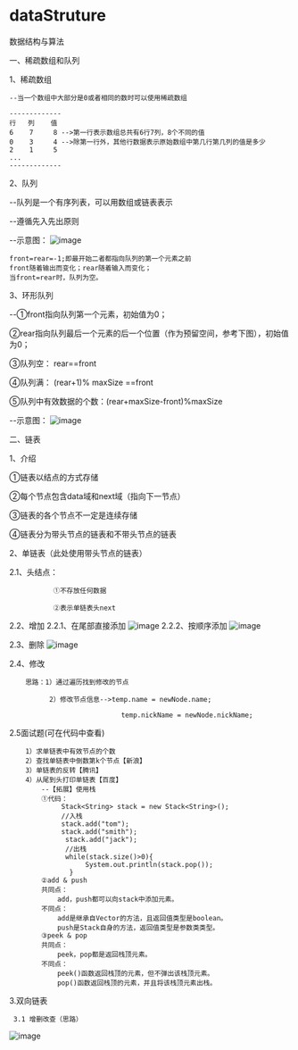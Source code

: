 # dataStruture
数据结构与算法

一、稀疏数组和队列

1、稀疏数组

    --当一个数组中大部分是0或者相同的数时可以使用稀疏数组
    
    -------------
    行   列    值
    6    7     8 -->第一行表示数组总共有6行7列，8个不同的值
    0    3     4 -->除第一行外，其他行数据表示原始数组中第几行第几列的值是多少
    2    1     5
    ...
    -------------

2、队列

  --队列是一个有序列表，可以用数组或链表表示
  
  --遵循先入先出原则
  
  --示意图：
  ![image](https://github.com/wnhub/images/blob/master/readme/20190830.jpg)
  
    front=rear=-1;即最开始二者都指向队列的第一个元素之前
    front随着输出而变化；rear随着输入而变化；
    当front=rear时，队列为空。
  
3、环形队列

--①front指向队列第一个元素，初始值为0；

   ②rear指向队列最后一个元素的后一个位置（作为预留空间，参考下图），初始值为0；
  
   ③队列空：   rear==front
   
   ④队列满：   (rear+1)% maxSize ==front
  
   ⑤队列中有效数据的个数：(rear+maxSize-front)%maxSize
  

--示意图：
![image](https://github.com/wnhub/images/blob/master/readme/%E7%8E%AF%E5%BD%A2%E9%98%9F%E5%88%97.png)

二、链表

1、介绍

①链表以结点的方式存储

②每个节点包含data域和next域（指向下一节点）

③链表的各个节点不一定是连续存储

④链表分为带头节点的链表和不带头节点的链表

2、单链表（此处使用带头节点的链表）

   2.1、头结点：
                
               ①不存放任何数据
   
               ②表示单链表头next
   2.2、增加
        2.2.1、在尾部直接添加
        ![image](https://github.com/wnhub/images/blob/master/readme/%E5%8D%95%E9%93%BE%E8%A1%A8_%E5%9C%A8%E5%B0%BE%E9%83%A8%E6%B7%BB%E5%8A%A0.png)
         2.2.2、按顺序添加
        ![image](https://github.com/wnhub/images/blob/master/readme/%E5%8D%95%E9%93%BE%E8%A1%A8_%E6%8C%89%E9%A1%BA%E5%BA%8F%E6%B7%BB%E5%8A%A0.png)
        
   2.3、删除
        ![image](https://github.com/wnhub/images/blob/master/readme/%E5%8D%95%E9%93%BE%E8%A1%A8_%E5%88%A0%E9%99%A4.png)
        
   2.4、修改
        
        思路：1）通过遍历找到修改的节点
        
              2）修改节点信息-->temp.name = newNode.name;
              
                                temp.nickName = newNode.nickName;
   
   2.5面试题(可在代码中查看)

        1）求单链表中有效节点的个数
        2）查找单链表中倒数第k个节点【新浪】
        3）单链表的反转【腾讯】
        4）从尾到头打印单链表【百度】
            --【拓展】使用栈
            ①代码：
                 Stack<String> stack = new Stack<String>();
                 //入栈
                 stack.add("tom");
                 stack.add("smith");
                  stack.add("jack");
                  //出栈
                  while(stack.size()>0){
                       System.out.println(stack.pop());
                   }
            ②add & push
            共同点：
                add，push都可以向stack中添加元素。
            不同点：
                add是继承自Vector的方法，且返回值类型是boolean。
                push是Stack自身的方法，返回值类型是参数类类型。
            ③peek & pop
            共同点：
                peek，pop都是返回栈顶元素。
            不同点：
                peek()函数返回栈顶的元素，但不弹出该栈顶元素。
                pop()函数返回栈顶的元素，并且将该栈顶元素出栈。
            
   3.双向链表
   
     3.1 增删改查（思路）
     
  
  ![image](https://github.com/wnhub/images/blob/master/readme/%E5%8F%8C%E5%90%91%E9%93%BE%E8%A1%A8.png)
